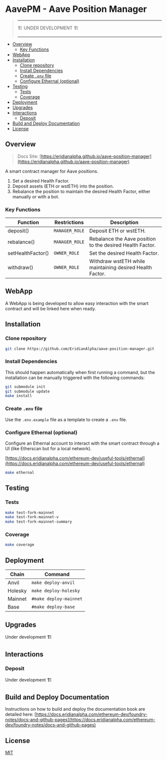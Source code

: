 # AavePM - Aave Position Manager

> ---
>
> 🏗️ UNDER DEVELOPMENT 🏗️
>
> ---

- [Overview](#overview)
  - [Key Functions](#key-functions)
- [WebApp](#webapp)
- [Installation](#installation)
  - [Clone repository](#clone-repository)
  - [Install Dependencies](#install-dependencies)
  - [Create `.env` file](#create-env-file)
  - [Configure Ethernal (optional)](#configure-ethernal-optional)
- [Testing](#testing)
  - [Tests](#tests)
  - [Coverage](#coverage)
- [Deployment](#deployment)
- [Upgrades](#upgrades)
- [Interactions](#interactions)
  - [Deposit](#deposit)
- [Build and Deploy Documentation](#build-and-deploy-documentation)
- [License](#license)

## Overview

> Docs Site: [https://eridianalpha.github.io/aave-position-manager](https://eridianalpha.github.io/aave-position-manager)

A smart contract manager for Aave positions.

1. Set a desired Health Factor.
2. Deposit assets (ETH or wstETH) into the position.
3. Rebalance the position to maintain the desired Health Factor, either manually or with a bot.

### Key Functions

| Function          | Restrictions   | Description                                               |
| ----------------- | -------------- | --------------------------------------------------------- |
| deposit()         | `MANAGER_ROLE` | Deposit ETH or wstETH.                                    |
| rebalance()       | `MANAGER_ROLE` | Rebalance the Aave position to the desired Health Factor. |
| setHealthFactor() | `OWNER_ROLE`   | Set the desired Health Factor.                            |
| withdraw()        | `OWNER_ROLE`   | Withdraw wstETH while maintaining desired Health Factor.  |

## WebApp

A WebApp is being developed to allow easy interaction with the smart contract and will be linked here when ready.

## Installation

### Clone repository

```bash
git clone https://github.com/EridianAlpha/aave-position-manager.git
```

### Install Dependencies

This should happen automatically when first running a command, but the installation can be manually triggered with the following commands:

```bash
git submodule init
git submodule update
make install
```

### Create `.env` file

Use the `.env.example` file as a template to create a `.env` file.

### Configure Ethernal (optional)

Configure an Ethernal account to interact with the smart contract through a UI (like Etherscan but for a local network).

[https://docs.eridianalpha.com/ethereum-dev/useful-tools/ethernal](https://docs.eridianalpha.com/ethereum-dev/useful-tools/ethernal)

```bash
make ethernal
```

## Testing

### Tests

```bash
make test-fork-mainnet
make test-fork-mainnet-v
make test-fork-mainnet-summary
```

### Coverage

```bash
make coverage
```

## Deployment

| Chain   | Command                |
| ------- | ---------------------- |
| Anvil   | `make deploy-anvil`    |
| Holesky | `make deploy-holesky`  |
| Mainnet | `#make deploy-mainnet` |
| Base    | `#make deploy-base`    |

## Upgrades

Under development 🏗️

## Interactions

### Deposit

Under development 🏗️

## Build and Deploy Documentation

Instructions on how to build and deploy the documentation book are detailed here: [https://docs.eridianalpha.com/ethereum-dev/foundry-notes/docs-and-github-pages](https://docs.eridianalpha.com/ethereum-dev/foundry-notes/docs-and-github-pages)

## License

[MIT](https://choosealicense.com/licenses/mit/)

